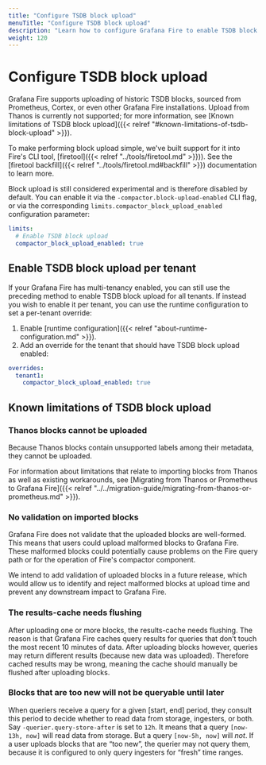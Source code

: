 ```yaml
---
title: "Configure TSDB block upload"
menuTitle: "Configure TSDB block upload"
description: "Learn how to configure Grafana Fire to enable TSDB block upload"
weight: 120
---
```


# Configure TSDB block upload

Grafana Fire supports uploading of historic TSDB blocks, sourced from Prometheus, Cortex, or even other
Grafana Fire installations. Upload from Thanos is currently not supported; for more information, see [Known limitations of TSDB block upload]({{< relref "#known-limitations-of-tsdb-block-upload" >}}).

To make performing block upload simple, we've built support for it into Fire's CLI tool, [firetool]({{< relref "../tools/firetool.md" >}})). See the [firetool backfill]({{< relref "../tools/firetool.md#backfill" >}}) documentation to learn more.

Block upload is still considered experimental and is therefore disabled by default. You can enable it via the `-compactor.block-upload-enabled`
CLI flag, or via the corresponding `limits.compactor_block_upload_enabled` configuration parameter:

```yaml
limits:
  # Enable TSDB block upload
  compactor_block_upload_enabled: true
```

## Enable TSDB block upload per tenant

If your Grafana Fire has multi-tenancy enabled, you can still use the preceding method to enable
TSDB block upload for all tenants. If instead you wish to enable it per tenant, you can use the
runtime configuration to set a per-tenant override:

1. Enable [runtime configuration]({{< relref "about-runtime-configuration.md" >}}).
1. Add an override for the tenant that should have TSDB block upload enabled:

```yaml
overrides:
  tenant1:
    compactor_block_upload_enabled: true
```

## Known limitations of TSDB block upload

### Thanos blocks cannot be uploaded

Because Thanos blocks contain unsupported labels among their metadata, they cannot be uploaded.

For information about limitations that relate to importing blocks from Thanos as well as existing workarounds, see
[Migrating from Thanos or Prometheus to Grafana Fire]({{< relref "../../migration-guide/migrating-from-thanos-or-prometheus.md" >}}).

### No validation on imported blocks

Grafana Fire does not validate that the uploaded blocks are well-formed. This means that users could upload malformed blocks to Grafana Fire. These malformed blocks could potentially cause problems on the Fire query path or for the operation of Fire's compactor component.

We intend to add validation of uploaded blocks in a future release, which would allow us to identify and reject malformed blocks at upload time and prevent any downstream impact to Grafana Fire.

### The results-cache needs flushing

After uploading one or more blocks, the results-cache needs flushing. The reason is that Grafana Fire caches query results
for queries that don’t touch the most recent 10 minutes of data. After uploading blocks however, queries may return different
results (because new data was uploaded). Therefore cached results may be wrong, meaning the cache should manually be flushed
after uploading blocks.

### Blocks that are too new will not be queryable until later

When queriers receive a query for a given [start, end] period, they consult this period to decide whether to read
data from storage, ingesters, or both. Say `-querier.query-store-after` is set to `12h`. It means that a query
`[now-13h, now]` will read data from storage. But a query `[now-5h, now]` will _not_. If a user uploads blocks that are
“too new”, the querier may not query them, because it is configured to only query ingesters for “fresh” time ranges.
